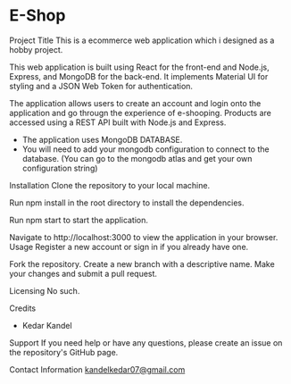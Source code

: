 # E-Shop

Project Title
This is a ecommerce web application which i designed as a hobby project.


This web application is built using React for the front-end and Node.js, Express, and MongoDB for the back-end. It implements Material UI for styling and a JSON Web Token for authentication.

The application allows users to create an account and login onto the application and go througn the experience of e-shooping. Products are accessed using a REST API built with Node.js and Express.
  - The application uses MongoDB DATABASE.
  - You will need to add your mongodb configuration to connect to the database. (You can go to the mongodb atlas and get your own configuration string)


Installation
Clone the repository to your local machine.

Run npm install in the root directory to install the dependencies.

Run npm start to start the application.

Navigate to http://localhost:3000 to view the application in your browser.
Usage
Register a new account or sign in if you already have one.



Fork the repository.
Create a new branch with a descriptive name.
Make your changes and submit a pull request.


Licensing
  No such.

Credits
- Kedar Kandel

Support
If you need help or have any questions, please create an issue on the repository's GitHub page.

Contact Information
kandelkedar07@gmail.com
